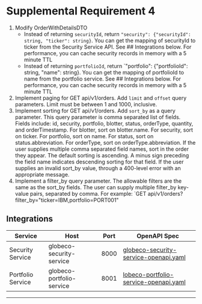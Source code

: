 # Supplemental Requirement 4

1. Modify OrderWithDetailsDTO
    - Instead of returning `securityId`, return 
    `"security": {"securityId": string, "ticker": string}`.  You can get the mapping of securityId to ticker from the Security Service API.  See ## Integrations below.  For performance, you can cache security records in memory with a 5 minute TTL
    - Instead of returning `portfolioId`, return
    `"portfolio": {"portfolioId": string, "name": string}.  You can get the mapping of portfolioId to name from the portfolio service.  See ## Integrations below.  For performance, you can cache security records in memory with a 5 minute TTL
2. Implement paging for GET api/v1/orders.  Add `limit` and `offset` query parameters.  Limit must be between 1 and 1000, inclusive.
3. Implement sorting for GET api/v1/orders.  Add `sort_by` as a query parameter.  This query parameter is comma separated list of fields.  Fields include: id, security, portfolio, blotter, status, orderType, quantity, and orderTimestamp. For blotter, sort on blotter.name.  For security, sort on ticker.  For portfolio, sort on name.  For status, sort on status.abbreviation. For orderType, sort on orderType.abbreviation.  If the user supplies multiple comma separated field names, sort in the order they appear.  The default sorting is ascending.  A minus sign preceding the field name indicates descending sorting for that field.  If the user supplies an invalid sort_by value, through a 400-level error with an appropriate message.
4.  Implement a filter_by query parameter.  The allowable filters are the same as the sort_by fields.  The user can supply multiple filter_by key-value pairs, separated by comma.  For example:
`GET api/v1/orders?filter_by="ticker=IBM,portfolio=PORT001"



## Integrations

| Service | Host | Port | OpenAPI Spec |
| --- | --- | --- | --- |
| Security Service | globeco-security-service | 8000 | [globeco-security-service-openapi.yaml](globeco-security-service-openapi.yaml)
| Portfolio Service | globeco-portfolio-service | 8001 | [lobeco-portfolio-service-openapi.yaml](globeco-portfolio-service-openapi.yaml)
---